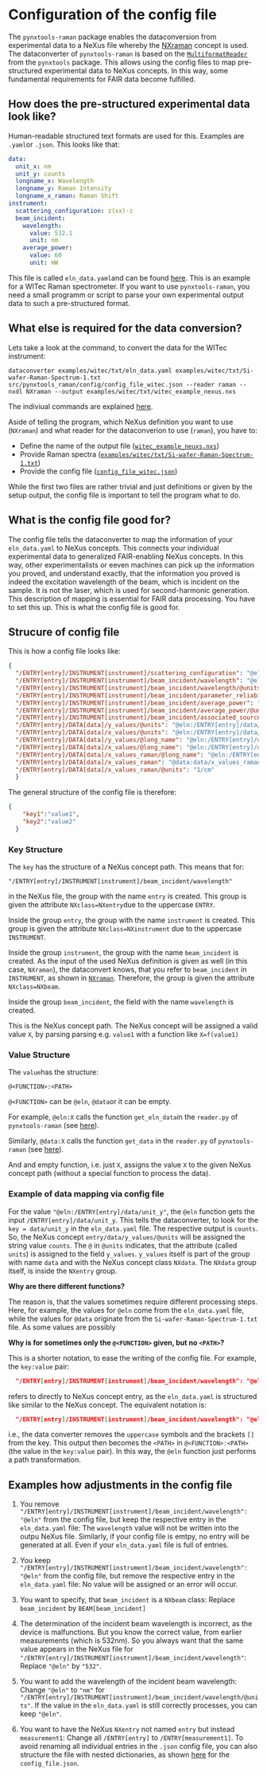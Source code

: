 # Configuration of the config file

The `pynxtools-raman` package enables the dataconversion from experimental data to
a NeXus file whereby the [NXraman](https://fairmat-nfdi.github.io/nexus_definitions/classes/contributed_definitions/NXraman.html) concept is used.
The dataconverter of `pynxtools-raman` is based on the [`MultiformatReader`](https://fairmat-nfdi.github.io/pynxtools/how-tos/use-multi-format-reader.html) from the `pynxtools` package. This allows using the config files to map pre-structured experimental data to NeXus concepts. In this way, some fundamental requirements for FAIR data become fulfilled.

## How does the pre-structured experimental data look like?

Human-readable structured text formats are used for this. Examples are `.yaml`or `.json`. This looks like that:

```yaml
data:
  unit_x: nm
  unit_y: counts
  longname_x: Wavelength
  longname_y: Raman Intensity
  longname_x_raman: Raman Shift
instrument:
  scattering_configuration: z(xx)-z
  beam_incident:
    wavelength:
      value: 532.1
      unit: nm
    average_power:
      value: 60
      unit: mW
```

This file is called `eln_data.yaml`and can be found [here](https://github.com/FAIRmat-NFDI/pynxtools-raman/blob/main/tests/data/witec/eln_data.yaml). This is an example for a WITec Raman spectrometer. If you want to use `pynxtools-raman`, you need a small programm or script to parse your own experimental output data to such a pre-structured format.

## What else is required for the data conversion?

Lets take a look at the command, to convert the data for the WITec instrument:

```shell
dataconverter examples/witec/txt/eln_data.yaml examples/witec/txt/Si-wafer-Raman-Spectrum-1.txt src/pynxtools_raman/config/config_file_witec.json --reader raman --nxdl NXraman --output examples/witec/txt/witec_example_nexus.nxs
```

The indiviual commands are explained [here](convert_data.md).

Aside of telling the program, which NeXus definition you want to use (`NXraman`) and what reader for the dataconverion to use (`raman`), you have to:

- Define the name of the output file ([`witec_example_neuxs.nxs`](https://github.com/FAIRmat-NFDI/pynxtools-raman/blob/main/tests/data/witec/example.nxs))
- Provide Raman spectra ([`examples/witec/txt/Si-wafer-Raman-Spectrum-1.txt`](https://github.com/FAIRmat-NFDI/pynxtools-raman/blob/main/tests/data/witec/Si-wafer-Raman-Spectrum-1.txt))
- Provide the config file ([`config_file_witec.json`](https://github.com/FAIRmat-NFDI/pynxtools-raman/blob/main/src/pynxtools_raman/config/config_file_witec.json))

While the first two files are rather trivial and just definitions or given by the setup output, the config file is important to tell the program what to do.

## What is the config file good for?

The config file tells the dataconverter to map the information of your `eln_data.yaml` to NeXus concepts. This connects your individual experimental data to generalized FAIR-enabling NeXus concepts. In this way, other experimentalists or eeven machines can pick up the information you proved, and understand exactly, that the information you proved is indeed the excitation wavelength of the beam, which is incident on the sample. It is not the laser, which is used for second-harmonic generation. This description of mapping is essential for FAIR data processing. You have to set this up. This is what the config file is good for.

## Strucure of config file

This is how a config file looks like:

```json
{
  "/ENTRY[entry]/INSTRUMENT[instrument]/scattering_configuration": "@eln",
  "/ENTRY[entry]/INSTRUMENT[instrument]/beam_incident/wavelength": "@eln",
  "/ENTRY[entry]/INSTRUMENT[instrument]/beam_incident/wavelength/@units": "@eln",
  "/ENTRY[entry]/INSTRUMENT[instrument]/beam_incident/parameter_reliability": "@eln",
  "/ENTRY[entry]/INSTRUMENT[instrument]/beam_incident/average_power": "@eln",
  "/ENTRY[entry]/INSTRUMENT[instrument]/beam_incident/average_power/@units": "@eln",
  "/ENTRY[entry]/INSTRUMENT[instrument]/beam_incident/associated_source": "@eln",
  "/ENTRY[entry]/DATA[data]/y_values/@units": "@eln:/ENTRY[entry]/data/unit_y",
  "/ENTRY[entry]/DATA[data]/x_values/@units": "@eln:/ENTRY[entry]/data/unit_x",
  "/ENTRY[entry]/DATA[data]/y_values/@long_name": "@eln:/ENTRY[entry]/data/longname_y",
  "/ENTRY[entry]/DATA[data]/x_values/@long_name": "@eln:/ENTRY[entry]/data/longname_x",
  "/ENTRY[entry]/DATA[data]/x_values_raman/@long_name": "@eln:/ENTRY[entry]/data/longname_x_raman",
  "/ENTRY[entry]/DATA[data]/x_values_raman": "@data:data/x_values_raman",
  "/ENTRY[entry]/DATA[data]/x_values_raman/@units": "1/cm"
  }
```

The general structure of the config file is therefore:

```json
{
    "key1":"value1",
    "key2":"value2"
  }
```

### Key Structure

The `key` has the structure of a NeXus concept path. This means that for:

```
"/ENTRY[entry]/INSTRUMENT[instrument]/beam_incident/wavelength"
```
in the NeXus file, the group with the name `entry` is created. This group is given
the attribute `NXclass=NXentry`due to the uppercase `ENTRY`.

Inside the group `entry`, the group with the name `instrument` is created. This group is given
the attribute `NXclass=NXinstrument` due to the uppercase `INSTRUMENT`.

Inside the group `instrument`, the group with the name `beam_incident` is created. As the input of the used NeXus definition is given as well (in this case, `NXraman`), the dataconvert knows, that you refer to `beam_incident` in `INSTRUMENT`, as shown in [`NXraman`](https://fairmat-nfdi.github.io/nexus_definitions/classes/contributed_definitions/NXraman.html). Therefore, the group is given the attribute `NXclass=NXbeam`.


Inside the group `beam_incident`, the field with the name `wavelength` is created.

This is the NeXus concept path. The NeXus concept will be assigned a valid value `X`, by parsing parsing e.g. `value1` with a function like `X=f(value1)`

### Value Structure

The `value`has the structure:

```
@<FUNCTION>:<PATH>
```

`@<FUNCTION>` can be `@eln`, `@data`or it can be empty.

For example, `@eln:X` calls the function `get_eln_data`in the `reader.py` of `pynxtools-raman` (see [here](https://github.com/FAIRmat-NFDI/pynxtools-raman/blob/ca8f058c35ae0861d8805915e79990a9ee89520e/src/pynxtools_raman/reader.py#L195C1-L195C56)).

Similarly, `@data:X` calls the function `get_data` in the `reader.py` of `pynxtools-raman` (see [here](https://github.com/FAIRmat-NFDI/pynxtools-raman/blob/ca8f058c35ae0861d8805915e79990a9ee89520e/src/pynxtools_raman/reader.py#L246)).

And and empty function, i.e. just `X`, assigns the value `X` to the given NeXus concept path (without a special function to process the data).

### Example of data mapping via config file

For the value `"@eln:/ENTRY[entry]/data/unit_y"`, the `@eln` function gets the input `/ENTRY[entry]/data/unit_y`. This tells the dataconverter, to look for the `key = data/unit_y` in the `eln_data.yaml` file. The respective output is `counts`. So, the NeXus concept `entry/data/y_values/@units` will be assigned the string value `counts`. The `@` in `@units` indicates, that the attribute (called `units`) is assigned to the field `y_values`. `y_values` itself is part of the group with name `data` and with the NeXus concept class `NXdata`. The `NXdata` group itself, is inside the `NXentry` group.

**Why are there different functions?**

The reason is, that the values sometimes require different processing steps. Here, for example, the values for `@eln` come
from the `eln_data.yaml` file, while the values for `@data` originate from the `Si-wafer-Raman-Spectrum-1.txt` file.
As some values are possibly

**Why is for sometimes only the `@<FUNCTION>` given, but no `<PATH>`?**

This is a shorter notation, to ease the writing of the config file. For example, the `key:value` pair:
```json
  "/ENTRY[entry]/INSTRUMENT[instrument]/beam_incident/wavelength": "@eln"
```
refers to directly to NeXus concept entry, as the `eln_data.yaml` is structured like similar to the NeXus concept. The equivalent notation is: 

```json
  "/ENTRY[entry]/INSTRUMENT[instrument]/beam_incident/wavelength": "@eln:entry/instrument/beam_incident/wavelength"
```
i.e., the data converter removes the `uppercase` symbols and the brackets `[]` from the key. This output then becomes the `<PATH>` in `@<FUNCTION>:<PATH>` (the value in the `key:value` pair). In this way, the `@eln` function just performs a path transformation.

## Examples how adjustments in the config file

1. You remove `"/ENTRY[entry]/INSTRUMENT[instrument]/beam_incident/wavelength": "@eln"` from the config file, but keep the respective entry in the `eln_data.yaml` file:
The `wavelength` value will not be written into the outpu NeXus file. Similarly, if your config file is emtpy, no entry will be generated at all. Even if your `eln_data.yaml` file is full of entries.

2. You keep `"/ENTRY[entry]/INSTRUMENT[instrument]/beam_incident/wavelength": "@eln"` from the config file, but remove the respective entry in the `eln_data.yaml` file:
No value will be assigned or an error will occur.

3. You want to specify, that `beam_incident` is a `NXbeam` class:
Replace `beam_incident` by `BEAM[beam_incident]`

4. The determination of the incident beam wavelength is incorrect, as the device is malfunctions. But you know the correct value, from earlier measurements (which is 532nm). So you always want that the same value appears in the NeXus file for `"/ENTRY[entry]/INSTRUMENT[instrument]/beam_incident/wavelength"`: Replace `"@eln"` by `"532"`.

5. You want to add the wavelength of the incident beam wavelength: Change `"@eln"` to `"nm"` for `"/ENTRY[entry]/INSTRUMENT[instrument]/beam_incident/wavelength/@units"`. If the value in the `eln_data.yaml` is still correctly processes, you can keep `"@eln"`.

6. You want to have the NeXus `NXentry` not named `entry` but instead `measurement1`: Change all `/ENTRY[entry]` to `/ENTRY[measurement1]`. To avoid renaming all individual entries in the `.json` config file, you can also structure the file with nested dictionaries, as shown [here](https://fairmat-nfdi.github.io/pynxtools/how-tos/use-multi-format-reader.html) for the `config_file.json`.
